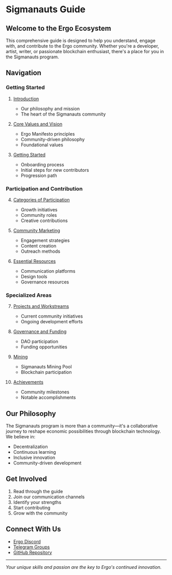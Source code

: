 # Sigmanauts Guide

## Welcome to the Ergo Ecosystem

This comprehensive guide is designed to help you understand, engage with, and contribute to the Ergo community. Whether you're a developer, artist, writer, or passionate blockchain enthusiast, there's a place for you in the Sigmanauts program.

## Navigation

### Getting Started
1. [Introduction](introduction.md)
   - Our philosophy and mission
   - The heart of the Sigmanauts community

2. [Core Values and Vision](core_values_and_vision.md)
   - Ergo Manifesto principles
   - Community-driven philosophy
   - Foundational values

3. [Getting Started](getting_started.md)
   - Onboarding process
   - Initial steps for new contributors
   - Progression path

### Participation and Contribution
4. [Categories of Participation](categories_of_participation.md)
   - Growth initiatives
   - Community roles
   - Creative contributions

5. [Community Marketing](community_marketing.md)
   - Engagement strategies
   - Content creation
   - Outreach methods

6. [Essential Resources](essential_resources.md)
   - Communication platforms
   - Design tools
   - Governance resources

### Specialized Areas
7. [Projects and Workstreams](projects_and_workstreams.md)
   - Current community initiatives
   - Ongoing development efforts

8. [Governance and Funding](governance_and_funding.md)
   - DAO participation
   - Funding opportunities

9. [Mining](mining.md)
   - Sigmanauts Mining Pool
   - Blockchain participation

10. [Achievements](achievements.md)
    - Community milestones
    - Notable accomplishments

## Our Philosophy

The Sigmanauts program is more than a community—it's a collaborative journey to reshape economic possibilities through blockchain technology. We believe in:

- Decentralization
- Continuous learning
- Inclusive innovation
- Community-driven development

## Get Involved

1. Read through the guide
2. Join our communication channels
3. Identify your strengths
4. Start contributing
5. Grow with the community

## Connect With Us

- [Ergo Discord](https://discord.gg/TBFXMzha7X)
- [Telegram Groups](https://t.me/ErgoSocials)
- [GitHub Repository](https://github.com/cafebedouin/sigmanauts)

---

*Your unique skills and passion are the key to Ergo's continued innovation.*
